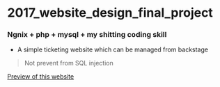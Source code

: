 # 2017_website_design_final_project

### Ngnix + php + mysql + my shitting coding skill

- A simple ticketing website which can be managed from backstage

> Not prevent from SQL injection

[Preview of this website](./Preview.pdf)
